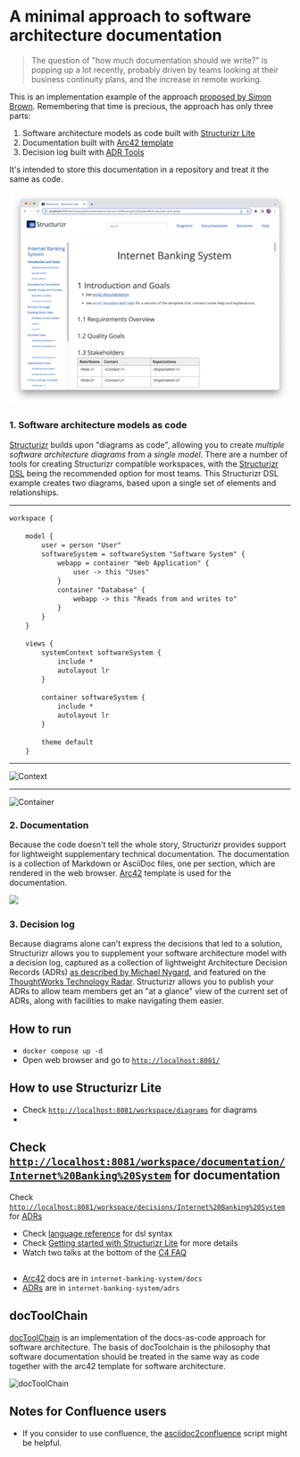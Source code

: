 # A minimal approach to software architecture documentation

> The question of "how much documentation should we write?" is popping up a lot recently, probably driven by teams looking
at their business continuity plans, and the increase in remote working.

This is an implementation example of the
approach [proposed by Simon Brown](https://dev.to/simonbrown/a-minimal-approach-to-software-architecture-documentation-4k6k). Remembering that time is precious, the
approach has only three parts:
1. Software architecture models as code built with [Structurizr Lite](https://github.com/structurizr/lite)
2. Documentation built with [Arc42 template](https://arc42.org/overview)
3. Decision log built with [ADR Tools](https://github.com/npryce/adr-tools)

It's intended to store this documentation in a repository and treat it the same as code.

![](img/structurizr.png)

### 1. Software architecture models as code

[Structurizr](https://structurizr.com/) builds upon "diagrams as code", allowing you to create *multiple software
architecture diagrams* from a *single model*.
There are a number of tools for creating Structurizr compatible workspaces, with
the [Structurizr DSL](https://github.com/structurizr/dsl)
being the recommended option for most teams.
This Structurizr DSL example creates two diagrams, based upon a single set of elements and relationships.

---

```
workspace {

    model {
        user = person "User"
        softwareSystem = softwareSystem "Software System" {
            webapp = container "Web Application" {
                user -> this "Uses"
            }
            container "Database" {
                webapp -> this "Reads from and writes to"
            }
        }
    }

    views {
        systemContext softwareSystem {
            include *
            autolayout lr
        }

        container softwareSystem {
            include *
            autolayout lr
        }

        theme default
    }
```

---


![Context](https://static.structurizr.com/img/help/multiple-diagrams-1.png)

---

![Container](https://static.structurizr.com/img/help/multiple-diagrams-2.png)

### 2. Documentation

Because the code doesn't tell the whole story, Structurizr provides support for lightweight supplementary technical
documentation. The documentation is a collection of Markdown or AsciiDoc files, one per section, which are rendered in
the web browser. [Arc42](https://arc42.org/overview) template is used for the documentation.

![](https://arc42.org/images/arc42-overview-V8.png)

### 3. Decision log

Because diagrams alone can't express the decisions that led to a solution, Structurizr allows you to supplement your
software architecture model with a decision log,
captured as a collection of lightweight Architecture Decision Records (ADRs)
[as described by Michael Nygard](https://cognitect.com/blog/2011/11/15/documenting-architecture-decisions),
and featured on
the [ThoughtWorks Technology Radar](https://www.thoughtworks.com/radar/techniques/lightweight-architecture-decision-records).
Structurizr allows you to publish your ADRs to allow team members get an "at a glance" view of the current set of ADRs,
along with facilities to make navigating them easier.

## How to run

- `docker compose up -d`
- Open web browser and go to [`http://localhost:8081/`](http://localhost:8081/)

## How to use Structurizr Lite

- Check [`http://localhost:8081/workspace/diagrams`](http://localhost:8081/workspace/diagrams) for diagrams
-
Check [`http://localhost:8081/workspace/documentation/Internet%20Banking%20System`](http://localhost:8081/workspace/documentation/Internet%20Banking%20System)
for documentation
-
Check [`http://localhost:8081/workspace/decisions/Internet%20Banking%20System`](http://localhost:8081/workspace/decisions/Internet%20Banking%20System)
for [ADRs](https://github.com/npryce/adr-tools)
- Check [language reference](https://github.com/structurizr/dsl/blob/master/docs/language-reference.md) for dsl syntax
- Check [Getting started with Structurizr Lite](https://dev.to/simonbrown/getting-started-with-structurizr-lite-27d0)
  for more details
- Watch two talks at the bottom of the [C4 FAQ](https://c4model.com/#FAQ)

##

- [Arc42](https://arc42.org/overview) docs are in `internet-banking-system/docs`
- [ADRs](https://github.com/npryce/adr-tools) are in `internet-banking-system/adrs`

## docToolChain

[docToolChain](https://github.com/docToolchain/docToolchain) is an implementation of the docs-as-code approach for
software architecture. The basis of docToolchain is the philosophy that software documentation should be treated in the
same way as code together with the arc42 template for software architecture.

![docToolChain](https://camo.githubusercontent.com/51aa243c71a36dba275cd24060ed053d882260104832c10a88279641c5c10e23/68747470733a2f2f646f63746f6f6c636861696e2e6769746875622e696f2f646f63546f6f6c636861696e2f76322e302e782f696d616765732f65612f4d616e75616c2f4f76657276696577322e706e67)

## Notes for Confluence users

- If you consider to use confluence, the [asciidoc2confluence](https://github.com/rdmueller/asciidoc2confluence) script
  might be helpful.